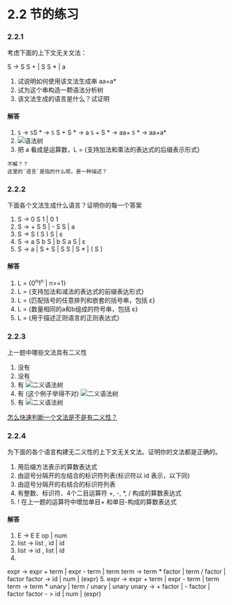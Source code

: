 <!--
 * @Author: saber
 * @Date: 2021-11-19 19:01:06
 * @LastEditTime: 2021-11-19 20:40:58
 * @LastEditors: saber
 * @Description: 
-->
# 2.2 节的练习

### 2.2.1

考虑下面的上下文无关文法：

S -> S S + | S S * | a

1. 试说明如何使用该文法生成串 aa+a*
2. 试为这个串构造一颗语法分析树
3. 该文法生成的语言是什么？试证明 

#### 解答
1. `S` -> `S`S * -> `S` S + S * -> a `S` + S * -> aa+ `S` * -> aa+a*
2. ![语法树](https://raw.github.com/fool2fish/dragon-book-practice-answer/master/ch02/2.2/assets/2.2.1-2.png)
3. 把 a 看成是运算数，L = {支持加法和乘法的表达式的后缀表示形式}

```
不解？？
这里的`语言`是指的什么呢，是一种描述？
``` 

### 2.2.2

下面各个文法生成什么语言？证明你的每一个答案

1. S -> 0 S 1 | 0 1
2. S -> + S S | - S S | a
3. S -> S ( S ) S | ε
4. S -> a S b S | b S a S | ε
5. S -> a | S + S | S S | S * | ( S ) 

#### 解答

1. L = {0<sup>n</sup>1<sup>n</sup> | n>=1}
2. L = {支持加法和减法的表达式的前缀表达形式}
3. L = {匹配括号的任意排列和嵌套的括号串，包括 ε}
4. L = {数量相同的a和b组成的符号串，包括 ε}
5. L = {用于描述正则语言的正则表达式}

### 2.2.3

上一题中哪些文法具有二义性

1. 没有
2. 没有
3. 有 ![二义语法树](https://raw.github.com/fool2fish/dragon-book-practice-answer/master/ch02/2.2/assets/2.2.3-3.png)
4. 有 (这个例子举得不对) ![二义语法树](https://raw.github.com/fool2fish/dragon-book-practice-answer/master/ch02/2.2/assets/2.2.3-4.png)
5. 有  ![二义语法树](https://raw.github.com/fool2fish/dragon-book-practice-answer/master/ch02/2.2/assets/2.2.3-5.png)


[怎么快速判断一个文法是不是有二义性？](https://www.zhihu.com/question/28032873)

### 2.2.4

为下面的各个语言构建无二义性的上下文无关文法。证明你的文法都是正确的。

1. 用后缀方法表示的算数表达式
2. 由逗号分隔开的左结合的标识符列表(标识符以 id 表示，以下同)
3. 由逗号分隔开的右结合的标识符列表
4. 有整数、标识符、4个二目运算符 +, -, *, / 构成的算数表达式
5. ! 在上一题的运算符中增加单目+ 和单目-构成的算数表达式

#### 解答

1. E -> E E op | num
2. list -> list , id | id
3. list -> id , list | id
4. 
  expr -> expr + term | expr - term | term
  term -> term * factor | term / factor | factor
  factor -> id | num | (expr)
5.
  expr -> expr + term | expr - term | term
  term -> term * unary | term / unary | unary
  unary -> + factor | - factor | factor
  factor - > id | num | (expr)